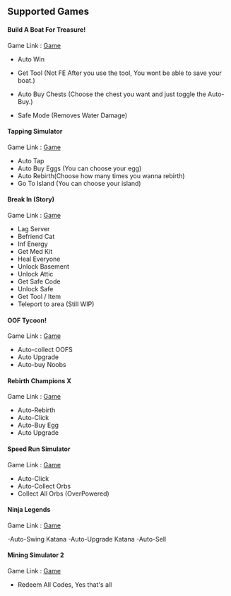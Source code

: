 ## Supported Games
####  Build A Boat For Treasure! 
Game Link : [Game](https://web.roblox.com/games/537413528/Build-A-Boat-For-Treasure?gameSearchSessionInfo=9687e705-4c7b-43b7-9acc-08bbb1218be9&isAd=false&nativeAdData=&numberOfLoadedTiles=66&page=searchPage&placeId=537413528&position=0&universeId=210851291)
- Auto Win

- Get Tool (Not FE After you use the tool, You wont be able to save your boat.)

- Auto Buy Chests (Choose the chest you want and just toggle the Auto-Buy.)

- Safe Mode (Removes Water Damage)

#### Tapping Simulator
Game Link : [Game](https://web.roblox.com/games/9498006165/TRADE-PLAZA-Tapping-Simulator?gameSearchSessionInfo=35a61c47-d47e-4ca6-8cad-550d76723e04&isAd=false&nativeAdData=&numberOfLoadedTiles=66&page=searchPage&placeId=9498006165&position=0&universeId=3539939379)
- Auto Tap 
- Auto Buy Eggs (You can choose your egg)
- Auto Rebirth(Choose how many times you wanna rebirth)
- Go To Island (You can choose your island)

#### Break In (Story)
Game Link : [Game](https://web.roblox.com/games/3851622790/Break-In-Story?gameSearchSessionInfo=1c987d4a-4147-4dde-a8aa-af465cd50a03&isAd=false&nativeAdData=&numberOfLoadedTiles=66&page=searchPage&placeId=3851622790&position=0&universeId=1318971886)

- Lag Server
- Befriend Cat
- Inf Energy
- Get Med Kit
- Heal Everyone
- Unlock Basement
- Unlock Attic
- Get Safe Code
- Unlock Safe
- Get Tool / Item
- Teleport to area (Still WIP)

#### OOF Tycoon!
Game Link : [Game](https://www.roblox.com/games/10325366821/OOF-Tycoon-Update-4)

- Auto-collect OOFS
- Auto Upgrade
- Auto-buy Noobs


#### Rebirth Champions X
Game Link : [Game](https://www.roblox.com/games/8540346411/AQUA-Rebirth-Champions-X)

- Auto-Rebirth
- Auto-Click
- Auto-Buy Egg
- Auto Upgrade


#### Speed Run Simulator
Game Link : [Game](https://www.roblox.com/games/7047488135/Speed-Run-Simulator)

- Auto-Click
- Auto-Collect Orbs
- Collect All Orbs (OverPowered)


#### Ninja Legends
Game Link : [Game](https://www.roblox.com/games/3956818381/Ninja-Legends)

-Auto-Swing Katana
-Auto-Upgrade Katana
-Auto-Sell


#### Mining Simulator 2
Game Link : [Game](https://www.roblox.com/games/9551640993/MYSTERY-LUCK-Mining-Simulator-2)

- Redeem All Codes, Yes that's all
